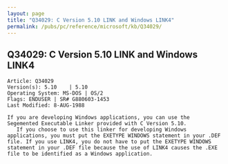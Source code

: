 ```yaml
---
layout: page
title: "Q34029: C Version 5.10 LINK and Windows LINK4"
permalink: /pubs/pc/reference/microsoft/kb/Q34029/
---
```


## Q34029: C Version 5.10 LINK and Windows LINK4

	Article: Q34029
	Version(s): 5.10    | 5.10
	Operating System: MS-DOS | OS/2
	Flags: ENDUSER | SR# G880603-1453
	Last Modified: 8-AUG-1988
	
	If you are developing Windows applications, you can use the
	Segemented Executable Linker provided with C Version 5.10.
	   If you choose to use this linker for developing Windows
	applications, you must put the EXETYPE WINDOWS statement in your .DEF
	file. If you use LINK4, you do not have to put the EXETYPE WINDOWS
	statement in your .DEF file because the use of LINK4 causes the .EXE
	file to be identified as a Windows application.
